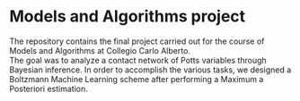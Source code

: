 # Models and Algorithms project
The repository contains the final project carried out for the course of Models and Algorithms at Collegio Carlo Alberto. <br>
The goal was to analyze a contact network of Potts variables through Bayesian inference. In order to accomplish the various tasks, we designed a Boltzmann Machine Learning scheme after performing a Maximum a Posteriori estimation.
